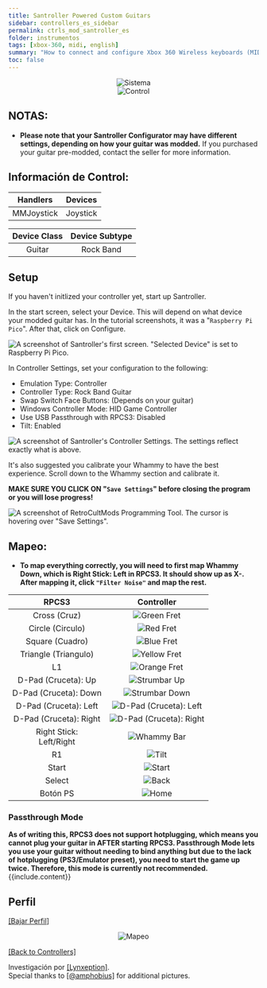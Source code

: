 ```yaml
---
title: Santroller Powered Custom Guitars
sidebar: controllers_es_sidebar
permalink: ctrls_mod_santroller_es
folder: instrumentos
tags: [xbox-360, midi, english]
summary: "How to connect and configure Xbox 360 Wireless keyboards (MIDI) on RPCS3."
toc: false
---
```


<div align="center"> <img src="https://carlmylo.github.io/docu-rpcs3/images/instruments/plat/santroller.png" alt="Sistema" title="Sistema"></div>

<div align="center"> <img src="https://carlmylo.github.io/docu-rpcs3/images/instruments/cont/rcmgtrs.png" alt="Control" title="Control"></div>

## NOTAS:

* **Please note that your Santroller Configurator may have different settings, depending on how your guitar was modded.** If you purchased your guitar pre-modded, contact the seller for more information.

## Información de Control:

| Handlers | Devices |
|:--------:|:-------:|
| MMJoystick | Joystick |

| Device Class | Device Subtype |
|:------------:|:--------------:|
| Guitar | Rock Band |

## Setup

If you haven't initlized your controller yet, start up Santroller.

In the start screen, select your Device. This will depend on what device your modded guitar has. In the tutorial screenshots, it was a "`Raspberry Pi Pico`".
After that, click on Configure.

![A screenshot of Santroller's first screen. "Selected Device" is set to Raspberry Pi Pico.](https://carlmylo.github.io/docu-rpcs3/images/instruments/xtra/san/initsan.png "initsan")

In Controller Settings, set your configuration to the following:
* Emulation Type: Controller
* Controller Type: Rock Band Guitar
* Swap Switch Face Buttons: (Depends on your guitar)
* Windows Controller Mode: HID Game Controller
* Use USB Passthrough with RPCS3: Disabled
* Tilt: Enabled

![A screenshot of Santroller's Controller Settings. The settings reflect exactly what is above.](https://carlmylo.github.io/docu-rpcs3/images/instruments/xtra/san/consetsan.png "Santroller: Controller Settings")

It's also suggested you calibrate your Whammy to have the best experience. Scroll down to the Whammy section and calibrate it.

**MAKE SURE YOU CLICK ON "`Save Settings`" before closing the program or you will lose progress!**

![A screenshot of RetroCultMods Programming Tool. The cursor is hovering over "Save Settings".](https://carlmylo.github.io/docu-rpcs3/images/instruments/xtra/san/savesan.png "RetroCultMods Programming Tool")

## Mapeo:

* **To map everything correctly, you will need to first map Whammy Down, which is Right Stick: Left in RPCS3. It should show up as X-. After mapping it, click `"Filter Noise"` and map the rest.**

| **RPCS3**          | **Controller** |
|:------------------:|:---------------------:|
| Cross (Cruz) | ![Green Fret](https://carlmylo.github.io/docu-rpcs3/images/btns/gtrs/gf.png "Green Fret") |
| Circle (Circulo) | ![Red Fret](https://carlmylo.github.io/docu-rpcs3/images/btns/gtrs/rf.png "Red Fret") |
| Square (Cuadro) | ![Blue Fret](https://carlmylo.github.io/docu-rpcs3/images/btns/gtrs/bf.png "Blue Fret") |
| Triangle (Triangulo) | ![Yellow Fret](https://carlmylo.github.io/docu-rpcs3/images/btns/gtrs/yf.png "Yellow Fret") |
| L1 | ![Orange Fret](https://carlmylo.github.io/docu-rpcs3/images/btns/gtrs/of.png "Orange Fret") |
| D-Pad (Cruceta): Up | ![Strumbar Up](https://carlmylo.github.io/docu-rpcs3/images/btns/gtrs/sbu.png "Strumbar Up") |
| D-Pad (Cruceta): Down | ![Strumbar Down](https://carlmylo.github.io/docu-rpcs3/images/btns/gtrs/sbd.png "Strumbar Down") |
| D-Pad (Cruceta): Left | ![D-Pad (Cruceta): Left](https://carlmylo.github.io/docu-rpcs3/images/btns/gtrs/dpl.png "D-Pad (Cruceta): Left") |
| D-Pad (Cruceta): Right | ![D-Pad (Cruceta): Right](https://carlmylo.github.io/docu-rpcs3/images/btns/gtrs/dpr.png "D-Pad (Cruceta): Right") |
| Right Stick: <br/> Left/Right | ![Whammy Bar](https://carlmylo.github.io/docu-rpcs3/images/btns/gtrs/wb.png "Whammy Bar") |
| R1 | ![Tilt](https://carlmylo.github.io/docu-rpcs3/images/btns/gtrs/ts.png "Tilt") |
| Start | ![Start](https://carlmylo.github.io/docu-rpcs3/images/btns/ctrls/360/start.png "Start") |
| Select | ![Back](https://carlmylo.github.io/docu-rpcs3/images/btns/ctrls/360/back.png "Back") |
| Botón PS | ![Home](https://carlmylo.github.io/docu-rpcs3/images/btns/gtrs/home.png "Home") |

### Passthrough Mode

<div markdown="span" class="alert alert-info" role="alert"><i class="fa fa-info-circle"></i> <b>As of writing this, RPCS3 does not support hotplugging, which means you cannot plug your guitar in AFTER starting RPCS3. Passthrough Mode lets you use your guitar without needing to bind anything but due to the lack of hotplugging (PS3/Emulator preset), you need to start the game up twice. Therefore, this mode is currently not recommended. </b> {{include.content}}</div>

## Perfil

[[Bajar Perfil]](https://github.com/carlmylo/docu-rpcs3/raw/gh-pages/instrument-repo/RetroCultMods%20Solderless%20Kit.7z)

<div align="center"> <img src="https://carlmylo.github.io/docu-rpcs3/images/instruments/maps/rcmslmapping.png" alt="Mapeo" title="Mapeo"></div>

[[Back to Controllers]](https://rb3pc.milohax.org/english/controllers/)

Investigación por [[Lynxeption]](https://www.youtube.com/@Lynxeption).  
Special thanks to [[@amphobius]](https://twitter.com/amphobius) for additional pictures.